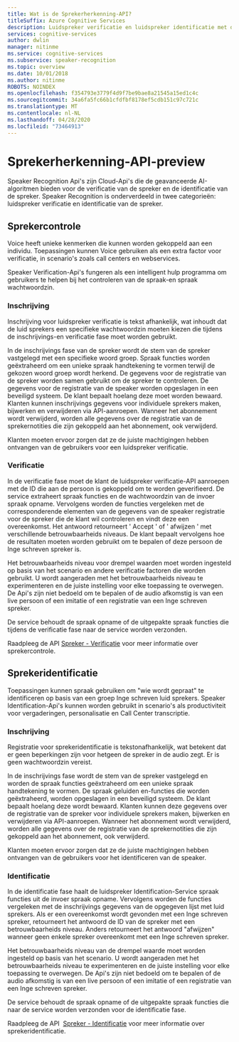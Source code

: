 ```yaml
---
title: Wat is de Sprekerherkenning-API?
titleSuffix: Azure Cognitive Services
description: Luidspreker verificatie en luidspreker identificatie met de Sprekerherkenning-API in Cognitive Services.
services: cognitive-services
author: dwlin
manager: nitinme
ms.service: cognitive-services
ms.subservice: speaker-recognition
ms.topic: overview
ms.date: 10/01/2018
ms.author: nitinme
ROBOTS: NOINDEX
ms.openlocfilehash: f354793e3779f4d9f7be9bae8a21545a15ed1c4c
ms.sourcegitcommit: 34a6fa5fc66b1cfdfbf8178ef5cdb151c97c721c
ms.translationtype: MT
ms.contentlocale: nl-NL
ms.lasthandoff: 04/28/2020
ms.locfileid: "73464913"
---
```

# <a name="speaker-recognition-api---preview"></a>Sprekerherkenning-API-preview

Speaker Recognition Api's zijn Cloud-Api's die de geavanceerde AI-algoritmen bieden voor de verificatie van de spreker en de identificatie van de spreker. Speaker Recognition is onderverdeeld in twee categorieën: luidspreker verificatie en identificatie van de spreker.

## <a name="speaker-verification"></a>Sprekercontrole

Voice heeft unieke kenmerken die kunnen worden gekoppeld aan een individu.  Toepassingen kunnen Voice gebruiken als een extra factor voor verificatie, in scenario's zoals call centers en webservices.

Speaker Verification-Api's fungeren als een intelligent hulp programma om gebruikers te helpen bij het controleren van de spraak-en spraak wachtwoordzin.

### <a name="enrollment"></a>Inschrijving

Inschrijving voor luidspreker verificatie is tekst afhankelijk, wat inhoudt dat de luid sprekers een specifieke wachtwoordzin moeten kiezen die tijdens de inschrijvings-en verificatie fase moet worden gebruikt.

In de inschrijvings fase van de spreker wordt de stem van de spreker vastgelegd met een specifieke woord groep. Spraak functies worden geëxtraheerd om een unieke spraak handtekening te vormen terwijl de gekozen woord groep wordt herkend. De gegevens voor de registratie van de spreker worden samen gebruikt om de spreker te controleren. De gegevens voor de registratie van de speaker worden opgeslagen in een beveiligd systeem. De klant bepaalt hoelang deze moet worden bewaard. Klanten kunnen inschrijvings gegevens voor individuele sprekers maken, bijwerken en verwijderen via API-aanroepen.  Wanneer het abonnement wordt verwijderd, worden alle gegevens over de registratie van de sprekernotities die zijn gekoppeld aan het abonnement, ook verwijderd.

Klanten moeten ervoor zorgen dat ze de juiste machtigingen hebben ontvangen van de gebruikers voor een luidspreker verificatie.

### <a name="verification"></a>Verificatie

In de verificatie fase moet de klant de luidspreker verificatie-API aanroepen met de ID die aan de persoon is gekoppeld om te worden geverifieerd.  De service extraheert spraak functies en de wachtwoordzin van de invoer spraak opname. Vervolgens worden de functies vergeleken met de corresponderende elementen van de gegevens van de speaker registratie voor de spreker die de klant wil controleren en vindt deze een overeenkomst.  Het antwoord retourneert ' Accept ' of ' afwijzen ' met verschillende betrouwbaarheids niveaus.  De klant bepaalt vervolgens hoe de resultaten moeten worden gebruikt om te bepalen of deze persoon de Inge schreven spreker is.

Het betrouwbaarheids niveau voor drempel waarden moet worden ingesteld op basis van het scenario en andere verificatie factoren die worden gebruikt. U wordt aangeraden met het betrouwbaarheids niveau te experimenteren en de juiste instelling voor elke toepassing te overwegen. De Api's zijn niet bedoeld om te bepalen of de audio afkomstig is van een live persoon of een imitatie of een registratie van een Inge schreven spreker.

De service behoudt de spraak opname of de uitgepakte spraak functies die tijdens de verificatie fase naar de service worden verzonden.

Raadpleeg de API [Spreker - Verificatie](https://westus.dev.cognitive.microsoft.com/docs/services/563309b6778daf02acc0a508/operations/563309b7778daf06340c9652) voor meer informatie over sprekercontrole.

## <a name="speaker-identification"></a>Sprekeridentificatie

Toepassingen kunnen spraak gebruiken om "wie wordt gepraat" te identificeren op basis van een groep Inge schreven luid sprekers. Speaker Identification-Api's kunnen worden gebruikt in scenario's als productiviteit voor vergaderingen, personalisatie en Call Center transcriptie.

### <a name="enrollment"></a>Inschrijving

Registratie voor sprekeridentificatie is tekstonafhankelijk, wat betekent dat er geen beperkingen zijn voor hetgeen de spreker in de audio zegt. Er is geen wachtwoordzin vereist.

In de inschrijvings fase wordt de stem van de spreker vastgelegd en worden de spraak functies geëxtraheerd om een unieke spraak handtekening te vormen. De spraak geluiden en-functies die worden geëxtraheerd, worden opgeslagen in een beveiligd systeem. De klant bepaalt hoelang deze wordt bewaard. Klanten kunnen deze gegevens over de registratie van de spreker voor individuele sprekers maken, bijwerken en verwijderen via API-aanroepen. Wanneer het abonnement wordt verwijderd, worden alle gegevens over de registratie van de sprekernotities die zijn gekoppeld aan het abonnement, ook verwijderd.

Klanten moeten ervoor zorgen dat ze de juiste machtigingen hebben ontvangen van de gebruikers voor het identificeren van de speaker.

### <a name="identification"></a>Identificatie

In de identificatie fase haalt de luidspreker Identification-Service spraak functies uit de invoer spraak opname. Vervolgens worden de functies vergeleken met de inschrijvings gegevens van de opgegeven lijst met luid sprekers. Als er een overeenkomst wordt gevonden met een Inge schreven spreker, retourneert het antwoord de ID van de spreker met een betrouwbaarheids niveau.  Anders retourneert het antwoord "afwijzen" wanneer geen enkele spreker overeenkomt met een Inge schreven spreker.

Het betrouwbaarheids niveau van de drempel waarde moet worden ingesteld op basis van het scenario. U wordt aangeraden met het betrouwbaarheids niveau te experimenteren en de juiste instelling voor elke toepassing te overwegen. De Api's zijn niet bedoeld om te bepalen of de audio afkomstig is van een live persoon of een imitatie of een registratie van een Inge schreven spreker.

De service behoudt de spraak opname of de uitgepakte spraak functies die naar de service worden verzonden voor de identificatie fase.

Raadpleeg de API  [Spreker - Identificatie](https://westus.dev.cognitive.microsoft.com/docs/services/563309b6778daf02acc0a508/operations/5645c068e597ed22ec38f42e) voor meer informatie over sprekeridentificatie.
